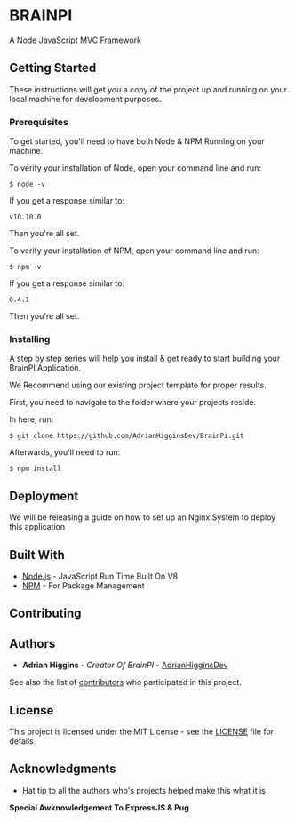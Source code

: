 # BRAINPI

A Node JavaScript MVC Framework

## Getting Started

These instructions will get you a copy of the project up and running on your local machine for development purposes.

### Prerequisites

To get started, you'll need to have both Node & NPM Running on your machine.

To verify your installation of Node, open your command line and run:

```
$ node -v
```

If you get a response similar to:

```
v10.10.0
```

Then you're all set.

To verify your installation of NPM, open your command line and run:

```
$ npm -v
```

If you get a response similar to:

```
6.4.1
```

Then you're all set.

### Installing

A step by step series will help you install & get ready to start building your BrainPI Application.

We Recommend using our existing project template for proper results.

First, you need to navigate to the folder where your projects reside.

In here, run:

```
$ git clone https://github.com/AdrianHigginsDev/BrainPi.git
```

Afterwards, you'll need to run:

```
$ npm install
```



## Deployment

We will be releasing a guide on how to set up an Nginx System to deploy this application

## Built With

* [Node.js](https://nodejs.org/) - JavaScript Run Time Built On V8
* [NPM](https://www.npmjs.com/) - For Package Management

## Contributing


## Authors

* **Adrian Higgins** - *Creator Of BrainPI* - [AdrianHigginsDev](https://github.com/AdrianHigginsDev)

See also the list of [contributors](https://github.com/AdrianHigginsDev/brainpi/contributors) who participated in this project.

## License

This project is licensed under the MIT License - see the [LICENSE](LICENSE) file for details

## Acknowledgments

* Hat tip to all the authors who's projects helped make this what it is

**Special Awknowledgement To ExpressJS &amp; Pug**
